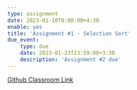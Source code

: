 ```yaml
---
type: assignment
date: 2023-01-10T8:00:00+4:30
enable: yes
title: 'Assignment #1 - Selection Sort'
due_event: 
    type: due
    date: 2023-01-23T23:59:00+3:30
    description: 'Assignment #2 due'
---
```


[Github Classroom Link](https://classroom.github.com/a/ll6z9leD)